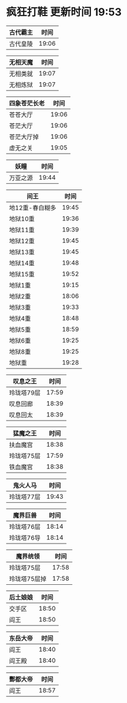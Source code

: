 # 疯狂打鞋 更新时间 19:53

| 古代霸主   | 时间    |
|--------|-------|
| 古代皇陵 | 19:06 |

| 无相天魔   | 时间    |
|--------|-------|
| 无相类就 | 19:07 |
| 无相炼狱 | 19:07 |

| 四象苍茫长老   | 时间    |
|--------|-------|
| 苍苍大厅 | 19:06 |
| 苍茫大厅 | 19:06 |
| 苍茫大厅掉 | 19:06 |
| 虚无之关 | 19:05 |

| 妖瞳   | 时间    |
|--------|-------|
| 万亚之源 | 19:44 |

| 间王   | 时间    |
|--------|-------|
| 地12重-春白糊多 | 19:45 |
| 地狱10重 | 19:36 |
| 地狱11重 | 19:39 |
| 地狱12重 | 19:45 |
| 地狱13重 | 19:45 |
| 地狱14重 | 19:48 |
| 地狱15重 | 19:52 |
| 地狱1重 | 19:15 |
| 地狱2重 | 18:06 |
| 地狱3重 | 19:33 |
| 地狱4重 | 18:48 |
| 地狱5重 | 18:59 |
| 地狱6重 | 19:25 |
| 地狱8重 | 19:25 |
| 地狱重 | 19:28 |

| 叹息之王   | 时间    |
|--------|-------|
| 玲珑塔79层 | 17:59 |
| 叹息回廊 | 18:39 |
| 叹息回太 | 18:39 |

| 猛魔之王   | 时间    |
|--------|-------|
| 扶血魔宫 | 18:38 |
| 玲珑塔75层 | 17:59 |
| 铁血魔宫 | 18:38 |

| 鬼火人马   | 时间    |
|--------|-------|
| 玲珑塔77层 | 19:43 |

| 魔界巨兽   | 时间    |
|--------|-------|
| 玲珑塔76层 | 18:14 |
| 玲珑塔76导 | 18:14 |

| 魔界统领   | 时间    |
|--------|-------|
| 玲珑塔75层 | 17:58 |
| 玲珑塔75层掉 | 17:58 |

| 后土娘娘   | 时间    |
|--------|-------|
| 交手区 | 18:50 |
| 阎王 | 18:50 |

| 东岳大帝   | 时间    |
|--------|-------|
| 阎王 | 18:40 |
| 阎王殿 | 18:40 |

| 酆都大帝   | 时间    |
|--------|-------|
| 阎王 | 18:57 |